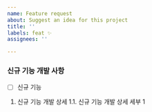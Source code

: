 ```yaml
---
name: Feature request
about: Suggest an idea for this project
title: ''
labels: feat ✨
assignees: ''

---
```


### 신규 기능 개발 사항

- [ ] 신규 기능
1. 신규 기능 개발 상세
1.1. 신규 기능 개발 상세 세부 1
